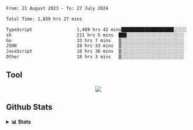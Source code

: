 <!--START_SECTION:waka-->

```txt
From: 21 August 2023 - To: 27 July 2024

Total Time: 1,859 hrs 27 mins

TypeScript                 1,489 hrs 42 mins████████████████████░░░░░   80.12 %
sh                         211 hrs 5 mins  ███░░░░░░░░░░░░░░░░░░░░░░   11.35 %
Go                         33 hrs 7 mins   ▒░░░░░░░░░░░░░░░░░░░░░░░░   01.78 %
JSON                       28 hrs 33 mins  ▒░░░░░░░░░░░░░░░░░░░░░░░░   01.54 %
JavaScript                 18 hrs 36 mins  ▒░░░░░░░░░░░░░░░░░░░░░░░░   01.00 %
Other                      18 hrs 3 mins   ▒░░░░░░░░░░░░░░░░░░░░░░░░   00.97 %
```

<!--END_SECTION:waka-->

## Tool
<p align="center">
  <a href="https://github.com/chaninlaw">
    <img src="https://skillicons.dev/icons?i=js,typescript,express,nodejs,react,next,postgres,mongodb,html,css,styledcomponents,tailwind,materialui,figma,git,github&perline=8" />
  </a>
</p>

## Github Stats
<details close>
  <summary><b>📊 Stats</b></summary>
  <div align = "center">
    
<picture>
  <source
    srcset="https://github-readme-stats.vercel.app/api?username=chaninlaw&show_icons=true&theme=dark"
    media="(prefers-color-scheme: dark)"
  />
  <source
    srcset="https://github-readme-stats.vercel.app/api?username=chaninlaw&show_icons=true"
    media="(prefers-color-scheme: light), (prefers-color-scheme: no-preference)"
  />
  <img src="https://github-readme-stats.vercel.app/api?username=chaninlaw&show_icons=true" />
</picture>
    
<picture>
  <source
    srcset="https://github-readme-stats.vercel.app/api/top-langs/?username=chaninlaw&layout=donut&theme=dark"
    media="(prefers-color-scheme: dark)"
  />
  <source
    srcset="https://github-readme-stats.vercel.app/api/top-langs/?username=chaninlaw&layout=donut"
    media="(prefers-color-scheme: light), (prefers-color-scheme: no-preference)"
  />
  <img src="https://github-readme-stats.vercel.app/api/top-langs/?username=chaninlaw&layout=donut" />
</picture>
    
  </div>
  
</details>

